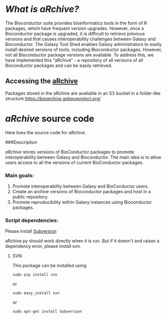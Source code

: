 *What is aRchive?*
======================

The Bioconductor suite provides bioinformatics tools in the form of R packages, which have frequent version upgrades. However, once a Bioconductor package is upgraded, it is difficult to retrieve previous versions and that causes interoperability challenges between Galaxy and Bioconductor. The Galaxy Tool Shed enables Galaxy administrators to easily install desired versions of tools, including Bioconductor packages. However, not all Bioconductor package versions are available. To address this, we have implemented this “aRchive” - a repository of all versions of all Bioconductor packages and can be easily retrieved.

## Accessing the [aRchive](https://bioarchive.galaxyproject.org/)

Packages stored in the aRchive are available in an S3 bucket in a folder-like structure *https://bioarchive.galaxyproject.org/*



*aRchive* source code
======================

Here lives the source code for *aRchive*.

###Description

*aRchive* stores versions of BioConductor packages to promote interoperability between Galaxy and Bioconductor. The main idea is to allow users access to all the versions of current BioConductor packages.


### Main goals:

1. Promote interoperability between Galaxy and BioConductor users.
2. Create an archive versions of Bioconductor packages and host in a public repository.
3. Promote reproducibility within Galaxy instances using Bioconductor packages.



### Script dependencies:

Please install [Subversion](https://subversion.apache.org/)

aRchive.py should work directly when it is run. But if it doesn't and raises a dependency error, please install svn.

1. SVN

    This package can be installed using

    `sudo pip install svn`

     or

    `sudo easy_install svn`

     or

     `sudo apt-get install Subversion`
